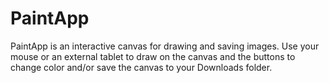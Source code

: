# PaintApp

PaintApp is an interactive canvas for drawing and saving images.
Use your mouse or an external tablet to draw on the canvas and the buttons to change color and/or save the canvas to your Downloads folder.
